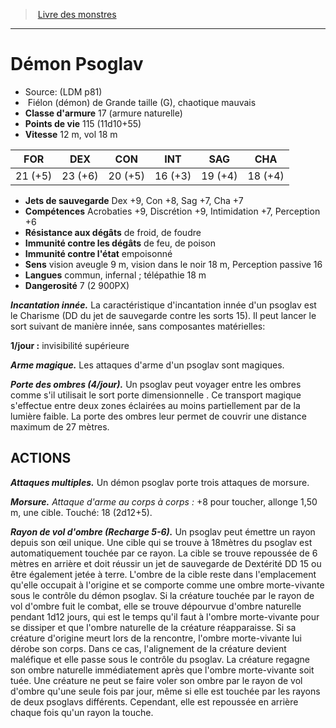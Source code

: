 ﻿> [Livre des monstres](tome_of_beasts.md)

---

# Démon Psoglav

- Source: (LDM p81)
-  Fiélon (démon) de Grande taille (G), chaotique mauvais
- **Classe d'armure** 17 (armure naturelle)
- **Points de vie** 115 (11d10+55)
- **Vitesse** 12 m, vol 18 m

|FOR|DEX|CON|INT|SAG|CHA|
|---|---|---|---|---|---|
|21 (+5)|23 (+6)|20 (+5)|16 (+3)|19 (+4)|18 (+4)|

- **Jets de sauvegarde** Dex +9, Con +8, Sag +7, Cha +7
- **Compétences** Acrobaties +9, Discrétion +9, Intimidation +7, Perception +6
- **Résistance aux dégâts** de froid, de foudre
- **Immunité contre les dégâts** de feu, de poison
- **Immunité contre l'état** empoisonné
- **Sens** vision aveugle 9 m, vision dans le noir 18 m, Perception passive 16
- **Langues** commun, infernal ; télépathie 18 m
- **Dangerosité** 7 (2 900PX)

**_Incantation innée._** La caractéristique d'incantation innée d'un psoglav est le Charisme (DD du jet de sauvegarde contre les sorts 15). Il peut lancer le sort suivant de manière innée, sans composantes matérielles:

**1/jour :** invisibilité supérieure

**_Arme magique._** Les attaques d'arme d'un psoglav sont magiques.

**_Porte des ombres (4/jour)._** Un psoglav peut voyager entre les ombres comme s'il utilisait le sort porte dimensionnelle . Ce transport magique s'effectue entre deux zones éclairées au moins partiellement par de la lumière faible. La porte des ombres leur permet de couvrir une distance maximum de 27 mètres.

## ACTIONS

**_Attaques multiples._** Un démon psoglav porte trois attaques de morsure.

**_Morsure._** _Attaque d'arme au corps à corps :_ +8 pour toucher, allonge 1,50 m, une cible. Touché: 18 (2d12+5).

**_Rayon de vol d'ombre (Recharge 5-6)._** Un psoglav peut émettre un rayon depuis son œil unique. Une cible qui se trouve à 18mètres du psoglav est automatiquement touchée par ce rayon. La cible se trouve repoussée de 6 mètres en arrière et doit réussir un jet de sauvegarde de Dextérité DD 15 ou être également jetée à terre. L'ombre de la cible reste dans l'emplacement qu'elle occupait à l'origine et se comporte comme une ombre morte-vivante sous le contrôle du démon psoglav. Si la créature touchée par le rayon de vol d'ombre fuit le combat, elle se trouve dépourvue d'ombre naturelle pendant 1d12 jours, qui est le temps qu'il faut à l'ombre morte-vivante pour se dissiper et que l'ombre naturelle de la créature réapparaisse. Si sa créature d'origine meurt lors de la rencontre, l'ombre morte-vivante lui dérobe son corps. Dans ce cas, l'alignement de la créature devient maléfique et elle passe sous le contrôle du psoglav. La créature regagne son ombre naturelle immédiatement après que l'ombre morte-vivante soit tuée. Une créature ne peut se faire voler son ombre par le rayon de vol d'ombre qu'une seule fois par jour, même si elle est touchée par les rayons de deux psoglavs différents. Cependant, elle est repoussée en arrière chaque fois qu'un rayon la touche.

